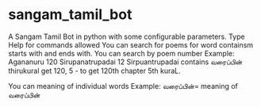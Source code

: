 # sangam_tamil_bot
 A Sangam Tamil Bot in python with some configurable parameters.
 Type Help for commands allowed
 You can search for poems for word containsm starts with and ends with.
 You can search by poem number
 Example:
 Agananuru 120
 Sirupanatrupadai 12
 Sirpuantrupadai contains வரைப்பின்
 thirukural get 120, 5 - to get 120th chapter 5th kuraL.
 
 You can meaning of individual words
 Example:
 வரைப்பின்=
 meaning of வரைப்பின்
 
 
